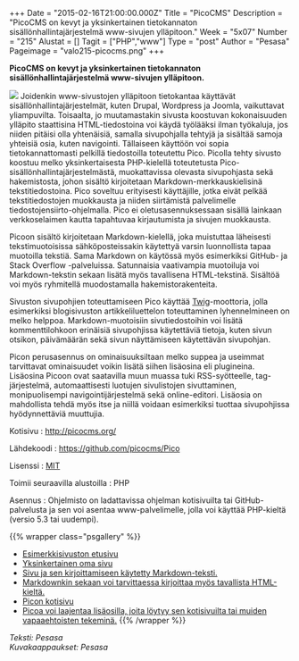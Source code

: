 +++
Date = "2015-02-16T21:00:00.000Z"
Title = "PicoCMS"
Description = "PicoCMS on kevyt ja yksinkertainen tietokannaton sisällönhallintajärjestelmä www-sivujen ylläpitoon."
Week = "5x07"
Number = "215"
Alustat = []
Tagit = ["PHP","www"]
Type = "post"
Author = "Pesasa"
Pageimage = "valo215-picocms.png"
+++


**PicoCMS on kevyt ja yksinkertainen tietokannaton
sisällönhallintajärjestelmä www-sivujen ylläpitoon.**

![ ](/images/valo215-picocms.png "fig:valo215-picocms.png") Joidenkin
www-sivustojen ylläpitoon tietokantaa käyttävät
sisällönhallintajärjestelmät, kuten Drupal, Wordpress ja Joomla,
vaikuttavat yliampuvilta. Toisaalta, jo muutamastakin sivusta koostuvan
kokonaisuuden ylläpito staattisina HTML-tiedostoina voi käydä työlääksi ilman työkaluja,
jos niiden pitäisi olla yhtenäisiä, samalla sivupohjalla tehtyjä ja sisältää
samoja yhteisiä osia, kuten navigointi. Tällaiseen käyttöön voi sopia
tietokannattomasti pelkillä tiedostoilla toteutettu Pico. Picolla tehty
sivusto koostuu melko yksinkertaisesta PHP-kielellä toteutetusta
Pico-sisällönhallintajärjestelmästä, muokattavissa olevasta sivupohjasta
sekä hakemistosta, johon sisältö kirjoitetaan Markdown-merkkauskielisinä
tekstitiedostoina. Pico soveltuu erityisesti käyttäjille, jotka eivät
pelkää tekstitiedostojen muokkausta ja niiden siirtämistä palvelimelle
tiedostojensiirto-ohjelmalla. Pico ei oletusasennuksessaan sisällä
lainkaan verkkoselaimen kautta tapahtuvaa kirjautumista ja sivujen
muokkausta.

Picoon sisältö kirjoitetaan Markdown-kielellä, joka muistuttaa
läheisesti tekstimuotoisissa sähköposteissakin käytettyä varsin
luonnollista tapaa muotoilla tekstiä. Sama Markdown on käytössä myös
esimerkiksi GitHub- ja Stack Overflow -palveluissa. Satunnaisia
vaativampia muotoiluja voi Markdown-tekstin sekaan lisätä myös
tavallisena HTML-tekstinä. Sisältöä voi myös ryhmitellä muodostamalla
hakemistorakenteita.

Sivuston sivupohjien toteuttamiseen Pico käyttää
[Twig](https://en.wikipedia.org/wiki/Twig_%28template_engine%29)-moottoria,
jolla esimerkiksi blogisivuston artikkeliluettelon toteuttaminen
lyhennelmineen on melko helppoa. Markdown-muotoisiin sivutiedostoihin
voi lisätä kommenttilohkoon erinäisiä sivupohjissa käytettäviä tietoja,
kuten sivun otsikon, päivämäärän sekä sivun näyttämiseen käytettävän
sivupohjan.

Picon perusasennus on ominaisuuksiltaan melko suppea ja useimmat
tarvittavat ominaisuudet voikin lisätä siihen lisäosina eli plugineina.
Lisäosina Picoon ovat saatavilla muun muassa tuki RSS-syötteelle,
tag-järjestelmä, automaattisesti luotujen sivulistojen sivuttaminen,
monipuolisempi navigointijärjestelmä sekä online-editori. Lisäosia on
mahdollista tehdä myös itse ja niillä voidaan esimerkiksi tuottaa
sivupohjissa hyödynnettäviä muuttujia.

Kotisivu
:   <http://picocms.org/>

Lähdekoodi
:   <https://github.com/picocms/Pico>

Lisenssi
:   [MIT](MIT "wikilink")

Toimii seuraavilla alustoilla
:   PHP

Asennus
:   Ohjelmisto on ladattavissa ohjelman kotisivuilta tai
    GitHub-palvelusta ja sen voi asentaa www-palvelimelle, jolla voi
    käyttää PHP-kieltä (versio 5.3 tai uudempi).

{{% wrapper class="psgallery" %}}
* [Esimerkkisivuston etusivu](/images/picocms-1.jpg)
* [Yksinkertainen oma sivu](/images/picocms-2.jpg)
* [Sivu ja sen kirjoittamiseen käytetty Markdown-teksti.](/images/picocms-3.jpg)
* [Markdownkin sekaan voi tarvittaessa kirjoittaa myös tavallista HTML-kieltä.](/images/picocms-4.jpg)
* [Picon kotisivu](/images/picocms-5.jpg)
* [Picoa voi laajentaa lisäosilla, joita löytyy sen kotisivuilta tai muiden vapaaehtoisten tekeminä.](/images/picocms-6.jpg)
{{% /wrapper %}}

*Teksti: Pesasa* <br />
*Kuvakaappaukset: Pesasa*

